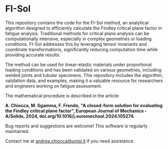 # FI-Sol

This repository contains the code for the FI-Sol method, an analytical algorithm designed to efficiently calculate the Findley critical plane factor in fatigue analysis. Traditional methods for critical plane analysis can be computationally intensive, especially in complex geometries or loading conditions. FI-Sol addresses this by leveraging tensor invariants and coordinate transformations, significantly reducing computation time while providing accurate results.

The method can be used for linear-elastic materials under proportional loading conditions and has been validated on various geometries, including welded joints and tubular specimens. This repository includes the algorithm, validation data, and examples, making it a valuable resource for researchers and engineers working on fatigue assessment.

The mathematical procedure is described in the article:

**A. Chiocca, M. Sgamma, F. Frendo, "A closed-form solution for evaluating the Findley critical plane factor",  European Journal of Mechanics - A/Solids, 2024, doi.org/10.1016/j.euromechsol.2024.105274.**

Bug reports and suggestions are welcome! 
This software is regularly maintained.

Contact me at andrea.chiocca@unipi.it if you need assistance.
